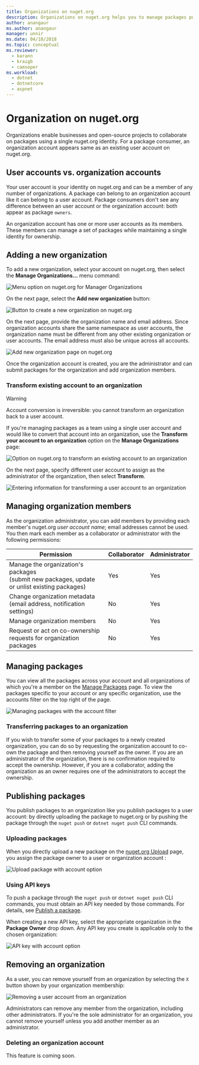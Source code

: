 ```yaml
---
title: Organizations on nuget.org
description: Organizations on nuget.org helps you to manage packages published by group or in a team, company environment.
author: anangaur
ms.author: anangaur
manager: unnir
ms.date: 04/10/2018
ms.topic: conceptual
ms.reviewer:
  - karann
  - kraigb
  - camsoper
ms.workload: 
  - dotnet
  - dotnetcore
  - aspnet
---
```


# Organization on nuget.org

Organizations enable businesses and open-source projects to collaborate on packages using a single nuget.org identity. For a package consumer, an organization account appears same as an existing user account on nuget.org.

## User accounts vs. organization accounts

Your user account is your identity on nuget.org and can be a member of any number of organizations. A package can belong to an organization account like it can belong to a user account. Package consumers don't see any difference between an user account or the organization account: both appear as package `owners`.

An organization account has one or more user accounts as its members. These members can manage a set of packages while maintaining a single identity for ownership.

## Adding a new organization

To add a new organization, select your account on nuget.org, then select the **Manage Organizations...** menu command:

![Menu option on nuget.org for Manager Organizations](media/org-manage-option.png)

On the next page, select the **Add new organization** button:

![Button to create a new organization on nuget.org](media/org-add-new-option.png)

On the next page, provide the organization name and email address. Since organization accounts share the same namespace as user accounts, the organization name must be different from any other existing organization or user accounts. The email address must also be unique across all accounts.

![Add new organization page on nuget.org](media/org-add-new-page.png)

Once the organization account is created, you are the administrator and can submit packages for the organization and add organization members.

### Transform existing account to an organization

> [!Warning]
> Account conversion is irreversible: you cannot transform an organization back to a user account.

If you're managing packages as a team using a single user account and would like to convert that account into an organization, use the **Transform your account to an organization** option on the **Manage Organizations** page:

![Option on nuget.org to transform an existing account to an organization](media/org-transform-option.png)

On the next page, specify different user account to assign as the administrator of the organization, then select **Transform**.

![Entering information for transforming a user account to an organization](media/org-transform-page.png)

## Managing organization members

As the organization administrator, you can add members by providing each member's nuget.org *user account name*; email addresses cannot be used. You then mark each member as a collaborator or administrator with the following permissions:

| Permission | Collaborator | Administrator |
| --- | --- | --- |
| Manage the organization's packages<br/>(submit new packages, update or unlist existing packages) | Yes | Yes |
| Change organization metadata<br/>(email address, notification settings) | No | Yes |
| Manage organization members | No | Yes |
| Request or act on co-ownership requests for organization packages | No | Yes |

## Managing packages

You can view all the packages across your account and all organizations of which you're a member on the [Manage Packages](https://www.nuget.org/account/Packages) page. To view the packages specific to your account or any specific organization, use the accounts filter on the top right of the page.

![Managing packages with the account filter](media/org-manage-packages-option.png)

### Transferring packages to an organization
If you wish to transfer some of your packages to a newly created organization, you can do so by requesting the organization account to co-own the package and then removing yourself as the owner. If you are an administrator of the organization, there is no confirmation required to accept the ownership. However, if you are a collaborator, adding the organization as an owner requires one of the administrators to accept the ownership.

## Publishing packages

You publish packages to an organization like you publish packages to a user account: by directly uploading the package to nuget.org or by pushing the package through the `nuget push` or `dotnet nuget push` CLI commands.

### Uploading packages

When you directly upload a new package on the [nuget.org Upload](https://www.nuget.org/packages/manage/upload) page, you assign the package owner to a user or organization account :

![Upload package with account option](media/org-upload-option.png)

### Using API keys

To push a package through the `nuget push` or `dotnet nuget push` CLI commands, you must obtain an API key needed by those commands. For details, see [Publish a package](https://docs.microsoft.com/en-us/nuget/quickstart/create-and-publish-a-package-using-visual-studio#publish-the-package).

When creating a new API key, select the appropriate organization in the **Package Owner** drop down. Any API key you create is applicable only to the chosen organization:

![API key with account option](media/org-apikey-option.png)

## Removing an organization

As a user, you can remove yourself from an organization by selecting the `X` button shown by your organization membership:

![Removing a user account from an organization](media/org-remove-self-option.png)

Administrators can remove any member from the organization, including other administrators. If you're the sole administrator for an organization, you cannot remove yourself unless you add another member as an administrator.

### Deleting an organization account

This feature is coming soon.
